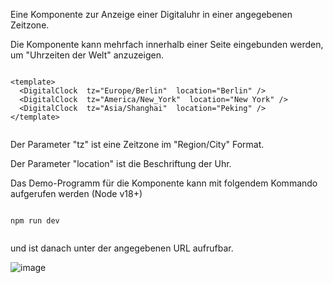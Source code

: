 
Eine Komponente zur Anzeige einer Digitaluhr in einer angegebenen
Zeitzone.

Die Komponente kann mehrfach innerhalb einer Seite eingebunden
werden, um "Uhrzeiten der Welt" anzuzeigen.

````
````
````
<template>
  <DigitalClock  tz="Europe/Berlin"  location="Berlin" />
  <DigitalClock  tz="America/New_York"  location="New York" />
  <DigitalClock  tz="Asia/Shanghai"  location="Peking" />
</template>

````
````
````

Der Parameter "tz" ist eine Zeitzone im "Region/City" Format.

Der Parameter "location" ist die Beschriftung der Uhr.

Das Demo-Programm für die Komponente kann mit folgendem Kommando aufgerufen werden (Node v18+)
````
````
````
npm run dev
````
````
````

und ist danach unter der angegebenen URL aufrufbar.

![image](https://user-images.githubusercontent.com/10488821/218140264-8c2b3e2d-20d7-4a0a-8ffc-095b56cd48e6.png)


